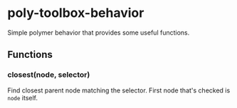 # poly-toolbox-behavior
Simple polymer behavior that provides some useful functions.

## Functions

### closest(node, selector)
Find closest parent node matching the selector.
First node that's checked is `node` itself.
